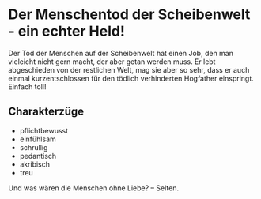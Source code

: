 # Der Menschentod der Scheibenwelt - ein echter Held!
Der Tod der Menschen auf der Scheibenwelt hat einen Job, den man vieleicht nicht gern macht, der aber getan werden muss. Er lebt abgeschieden von der restlichen Welt, mag sie aber so sehr, dass er auch einmal kurzentschlossen für den tödlich verhinderten Hogfather einspringt. Einfach toll!

## Charakterzüge
* pflichtbewusst
* einfühlsam
* schrullig
* pedantisch
* akribisch
* treu

Und was wären die Menschen ohne Liebe? – Selten.
